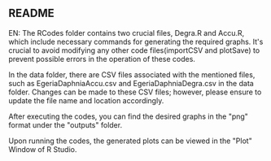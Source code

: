 ## README

EN:
The RCodes folder contains two crucial files, Degra.R and Accu.R, which include necessary commands for generating the required graphs. 
It's crucial to avoid modifying any other code files(importCSV and plotSave) to prevent possible errors in the operation of these codes.

In the data folder, there are CSV files associated with the mentioned files, such as EgeriaDaphniaAccu.csv and EgeriaDaphniaDegra.csv in the data folder. Changes can be made to these CSV files; however, please ensure to update the file name and location accordingly.

After executing the codes, you can find the desired graphs in the "png" format under the "outputs" folder.

Upon running the codes, the generated plots can be viewed in the "Plot" Window of R Studio.
